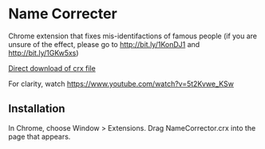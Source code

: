 Name Correcter
=============

Chrome extension that fixes mis-identifactions of famous people (if you are unsure of the effect, please go to http://bit.ly/1KonDJ1 and http://bit.ly/1GKw5xs)

[Direct download of crx file](https://github.com/gomeza08/Name-Corrector/blob/master/NameCorrector.crx?raw=true)

For clarity, watch https://www.youtube.com/watch?v=5t2Kvwe_KSw

Installation
------------

In Chrome, choose Window > Extensions.  Drag NameCorrector.crx into the page that appears.